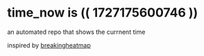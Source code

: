 # time_now is (( 1727175600746 ))

an automated repo that shows the currnent time

inspired by [breakingheatmap](https://github.com/breakingheatmap/breakingheatmap)